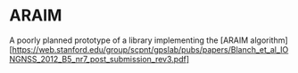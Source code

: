 # ARAIM

A poorly planned prototype of a library implementing the [ARAIM algorithm][https://web.stanford.edu/group/scpnt/gpslab/pubs/papers/Blanch_et_al_IONGNSS_2012_B5_nr7_post_submission_rev3.pdf]